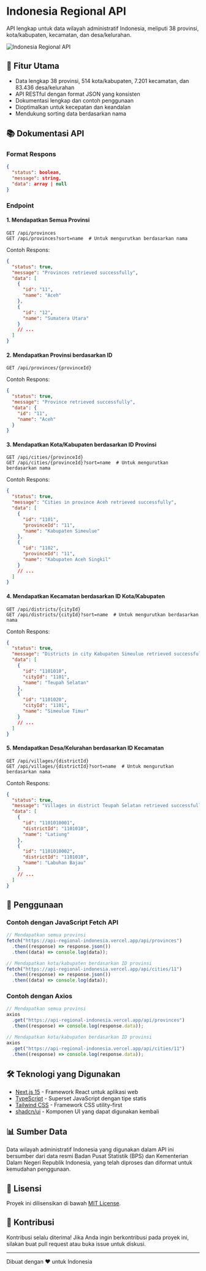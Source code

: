 # Indonesia Regional API

API lengkap untuk data wilayah administratif Indonesia, meliputi 38 provinsi, kota/kabupaten, kecamatan, dan desa/kelurahan.

![Indonesia Regional API](https://api-regional-indonesia.vercel.app/api-preview.png)

## 🌟 Fitur Utama

- Data lengkap 38 provinsi, 514 kota/kabupaten, 7.201 kecamatan, dan 83.436 desa/kelurahan
- API RESTful dengan format JSON yang konsisten
- Dokumentasi lengkap dan contoh penggunaan
- Dioptimalkan untuk kecepatan dan keandalan
- Mendukung sorting data berdasarkan nama

## 📚 Dokumentasi API

### Format Respons

```json
{
  "status": boolean,
  "message": string,
  "data": array | null
}
```

### Endpoint

#### 1. Mendapatkan Semua Provinsi

```
GET /api/provinces
GET /api/provinces?sort=name  # Untuk mengurutkan berdasarkan nama
```

Contoh Respons:

```json
{
  "status": true,
  "message": "Provinces retrieved successfully",
  "data": [
    {
      "id": "11",
      "name": "Aceh"
    },
    {
      "id": "12",
      "name": "Sumatera Utara"
    }
    // ...
  ]
}
```

#### 2. Mendapatkan Provinsi berdasarkan ID

```
GET /api/provinces/{provinceId}
```

Contoh Respons:

```json
{
  "status": true,
  "message": "Province retrieved successfully",
  "data": {
    "id": "11",
    "name": "Aceh"
  }
}
```

#### 3. Mendapatkan Kota/Kabupaten berdasarkan ID Provinsi

```
GET /api/cities/{provinceId}
GET /api/cities/{provinceId}?sort=name  # Untuk mengurutkan berdasarkan nama
```

Contoh Respons:

```json
{
  "status": true,
  "message": "Cities in province Aceh retrieved successfully",
  "data": [
    {
      "id": "1101",
      "provinceId": "11",
      "name": "Kabupaten Simeulue"
    },
    {
      "id": "1102",
      "provinceId": "11",
      "name": "Kabupaten Aceh Singkil"
    }
    // ...
  ]
}
```

#### 4. Mendapatkan Kecamatan berdasarkan ID Kota/Kabupaten

```
GET /api/districts/{cityId}
GET /api/districts/{cityId}?sort=name  # Untuk mengurutkan berdasarkan nama
```

Contoh Respons:

```json
{
  "status": true,
  "message": "Districts in city Kabupaten Simeulue retrieved successfully",
  "data": [
    {
      "id": "1101010",
      "cityId": "1101",
      "name": "Teupah Selatan"
    },
    {
      "id": "1101020",
      "cityId": "1101",
      "name": "Simeulue Timur"
    }
    // ...
  ]
}
```

#### 5. Mendapatkan Desa/Kelurahan berdasarkan ID Kecamatan

```
GET /api/villages/{districtId}
GET /api/villages/{districtId}?sort=name  # Untuk mengurutkan berdasarkan nama
```

Contoh Respons:

```json
{
  "status": true,
  "message": "Villages in district Teupah Selatan retrieved successfully",
  "data": [
    {
      "id": "1101010001",
      "districtId": "1101010",
      "name": "Latiung"
    },
    {
      "id": "1101010002",
      "districtId": "1101010",
      "name": "Labuhan Bajau"
    }
    // ...
  ]
}
```

## 🚀 Penggunaan

### Contoh dengan JavaScript Fetch API

```javascript
// Mendapatkan semua provinsi
fetch("https://api-regional-indonesia.vercel.app/api/provinces")
  .then((response) => response.json())
  .then((data) => console.log(data));

// Mendapatkan kota/kabupaten berdasarkan ID provinsi
fetch("https://api-regional-indonesia.vercel.app/api/cities/11")
  .then((response) => response.json())
  .then((data) => console.log(data));
```

### Contoh dengan Axios

```javascript
// Mendapatkan semua provinsi
axios
  .get("https://api-regional-indonesia.vercel.app/api/provinces")
  .then((response) => console.log(response.data));

// Mendapatkan kota/kabupaten berdasarkan ID provinsi
axios
  .get("https://api-regional-indonesia.vercel.app/api/cities/11")
  .then((response) => console.log(response.data));
```

## 🛠️ Teknologi yang Digunakan

- [Next.js 15](https://nextjs.org/) - Framework React untuk aplikasi web
- [TypeScript](https://www.typescriptlang.org/) - Superset JavaScript dengan tipe statis
- [Tailwind CSS](https://tailwindcss.com/) - Framework CSS utility-first
- [shadcn/ui](https://ui.shadcn.com/) - Komponen UI yang dapat digunakan kembali

## 📊 Sumber Data

Data wilayah administratif Indonesia yang digunakan dalam API ini bersumber dari data resmi Badan Pusat Statistik (BPS) dan Kementerian Dalam Negeri Republik Indonesia, yang telah diproses dan diformat untuk kemudahan penggunaan.

## 📝 Lisensi

Proyek ini dilisensikan di bawah [MIT License](LICENSE).

## 🤝 Kontribusi

Kontribusi selalu diterima! Jika Anda ingin berkontribusi pada proyek ini, silakan buat pull request atau buka issue untuk diskusi.

---

Dibuat dengan ❤️ untuk Indonesia
